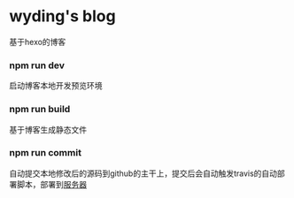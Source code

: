 # wyding's blog
基于hexo的博客

### npm run dev
启动博客本地开发预览环境

### npm run build
基于博客生成静态文件

### npm run commit
自动提交本地修改后的源码到github的主干上，提交后会自动触发travis的自动部署脚本，部署到[服务器](http://119.45.214.222)
